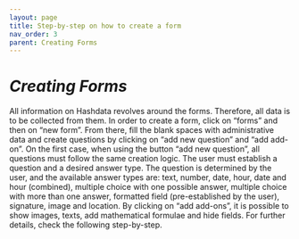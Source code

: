 ```yaml
---
layout: page
title: Step-by-step on how to create a form
nav_order: 3
parent: Creating Forms
---
```

# <i> Creating Forms </i> <br>
All information on Hashdata revolves around the forms. Therefore, all data is to be collected from them. In order to create a form, click on “forms” and then on “new form”.  From there, fill the blank spaces with administrative data and create questions by clicking on “add new question” and “add add-on”. On the first case, when using the button “add new question”, all questions must follow the same creation logic. The user must establish a question and a desired answer type. The question is determined by the user, and the available answer types are: text, number, date, hour, date and hour (combined), multiple choice with one possible answer, multiple choice with more than one answer, formatted field (pre-established by the user), signature, image and location. By clicking on “add add-ons”, it is possible to show images, texts, add mathematical formulae and hide fields. For further details, check the following step-by-step. 
